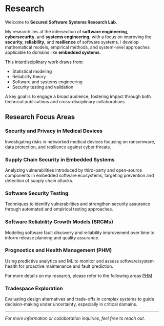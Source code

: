# Research

Welcome to **Secured Software Systems Research Lab**.

My research lies at the intersection of **software engineering**, **cybersecurity**, and **systems engineering**, with a focus on improving the **security**, **reliability**, and **resilience** of software systems. I develop mathematical models, empirical methods, and system-level approaches applicable to domains like **embedded systems**.


This interdisciplinary work draws from:
- Statistical modeling
- Reliability theory
- Software and systems engineering
- Security testing and validation

A key goal is to engage a broad audience, fostering impact through both technical publications and cross-disciplinary collaborations.

## Research Focus Areas

### Security and Privacy in Medical Devices
Investigating risks in networked medical devices focusing on ransomware, data protection, and resilience against cyber threats.

### Supply Chain Security in Embedded Systems
Analyzing vulnerabilities introduced by third-party and open-source components in embedded software ecosystems, targeting prevention and detection of supply chain attacks.

### Software Security Testing
Techniques to identify vulnerabilities and strengthen security assurance through automated and empirical testing approaches.

### Software Reliability Growth Models (SRGMs)
Modeling software fault discovery and reliability improvement over time to inform release planning and quality assurance.

### Prognostics and Health Management (PHM)
Using predictive analytics and ML to monitor and assess software/system health for proactive maintenance and fault prediction.

For more details on my research, please refer to the following areas
[PHM](https://saikath1.github.io/saikath1/phm.html)

### Tradespace Exploration
Evaluating design alternatives and trade-offs in complex systems to guide decision-making under uncertainty, especially in critical domains.

---
*For more information or collaboration inquiries, feel free to reach out.*
